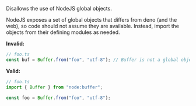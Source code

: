 Disallows the use of NodeJS global objects.

NodeJS exposes a set of global objects that differs from deno (and the web), so
code should not assume they are available. Instead, import the objects from
their defining modules as needed.

**Invalid:**

```typescript
// foo.ts
const buf = Buffer.from("foo", "utf-8"); // Buffer is not a global object in deno
```

**Valid:**

```typescript
// foo.ts
import { Buffer } from "node:buffer";

const foo = Buffer.from("foo", "utf-8");
```
